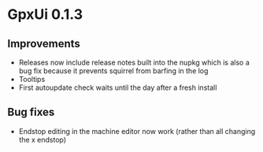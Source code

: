 # GpxUi 0.1.3

## Improvements

  * Releases now include release notes built into the nupkg which is also a bug
    fix because it prevents squirrel from barfing in the log
  * Tooltips
  * First autoupdate check waits until the day after a fresh install

## Bug fixes

  * Endstop editing in the machine editor now work (rather than all changing the x endstop)
